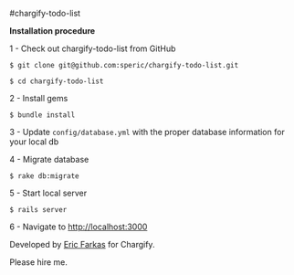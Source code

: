 #chargify-todo-list

**Installation procedure**

1 - Check out chargify-todo-list from GitHub

`$ git clone git@github.com:speric/chargify-todo-list.git`

`$ cd chargify-todo-list`

2 - Install gems

`$ bundle install`

3 - Update `config/database.yml` with the proper database information for your local db

4 - Migrate database

`$ rake db:migrate`

5 - Start local server

`$ rails server`

6 - Navigate to [http://localhost:3000](http://localhost:3000)

Developed by [Eric Farkas](mailto:speric@gmail.com) for Chargify.

Please hire me.